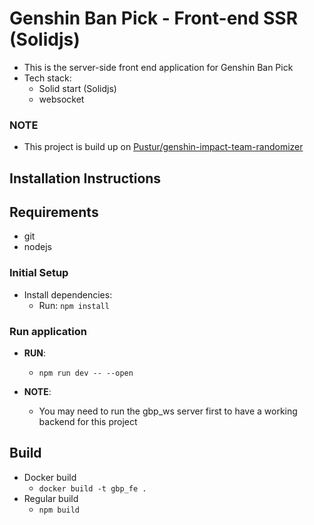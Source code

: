 # Genshin Ban Pick - Front-end SSR (Solidjs)

- This is the server-side front end application for Genshin Ban Pick
- Tech stack:
    - Solid start (Solidjs)
    - websocket

### NOTE 
- This project is build up on [Pustur/genshin-impact-team-randomizer](https://github.com/Pustur/genshin-impact-team-randomizer)

## Installation Instructions

## Requirements
- git
- nodejs

### Initial Setup
- Install dependencies:
    - Run: `npm install`

### Run application

- **RUN**:
  - `npm run dev -- --open`

- **NOTE**:
  - You may need to run the gbp_ws server first to have a working backend for this project

## Build

- Docker build
  - `docker build -t gbp_fe .`
- Regular build
  - `npm build`
